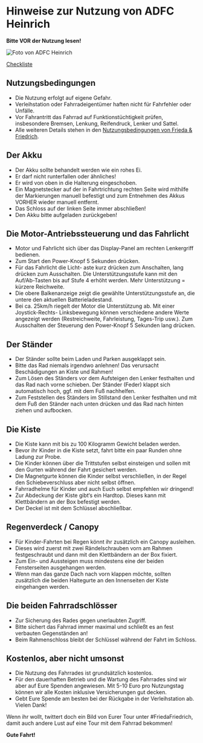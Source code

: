 # Hinweise zur Nutzung von ADFC Heinrich
**Bitte VOR der Nutzung lesen!**

![Foto von ADFC Heinrich](https://m-him.github.io/adfc-heinrich/AA664347-63B5-418F-B7A0-D496C266D45A.jpeg)

[Checkliste](checklist.md)

## Nutzungsbedingungen
- Die Nutzung erfolgt auf eigene Gefahr. 
- Verleihstation oder Fahrradeigentümer haften nicht für Fahrfehler oder Unfälle.
- Vor Fahrantritt das Fahrrad auf Funktionstüchtigkeit prüfen, insbesondere Bremsen, Lenkung, Reifendruck, Lenker und Sattel.
- Alle weiteren Details stehen in den [Nutzungsbedingungen von Frieda & Friedrich](https://friedafriedrich.de/AGB-Frieda-und-Friedrich.pdf).
## Der Akku
- Der Akku sollte behandelt werden wie ein rohes Ei.
- Er darf nicht runterfallen oder ähnliches!
- Er wird von oben in die Halterung eingeschoben.
- Ein Magnetstecker auf der in Fahrtrichtung rechten Seite wird mithilfe der Markierungen manuell befestigt und zum Entnehmen des Akkus VORHER wieder manuell entfernt. 
- Das Schloss auf der linken Seite immer abschließen!
- Den Akku bitte aufgeladen zurückgeben!
## Die Motor-Antriebssteuerung und das Fahrlicht
- Motor und Fahrlicht sich über das Display-Panel am rechten Lenkergriff bedienen. 
- Zum Start den Power-Knopf 5 Sekunden drücken. 
- Für das Fahrlicht die Licht- aste kurz drücken zum Anschalten, lang drücken zum Ausschalten. Die Unterstützungsstufe kann mit den Auf/Ab-Tasten bis auf Stufe 4 erhöht werden. Mehr Unterstützung = kürzere Reichweite. 
 - Die obere Balkenanzeige zeigt die gewählte Unterstützungsstufe an, die untere den aktuellen Batterieladestand.
 - Bei ca. 25km/h riegelt der Motor die Unterstützung ab. Mit einer Joystick-Rechts- Linksbewegung können verschiedene andere Werte angezeigt werden (Restreichweite, Fahrleistung, Tages-Trip usw.). Zum Ausschalten der Steuerung den Power-Knopf 5 Sekunden lang drücken.

## Der Ständer
- Der Ständer sollte beim Laden und Parken ausgeklappt sein. 
- Bitte das Rad niemals irgendwo anlehnen! Das verursacht Beschädigungen an Kiste und Rahmen! 
- Zum Lösen des Ständers vor dem Aufsteigen den Lenker festhalten und das Rad nach vorne schieben. Der Ständer (Feder) klappt sich automatisch hoch, ggf. mit dem Fuß nachhelfen. 
- Zum Feststellen des Ständers im Stillstand den Lenker festhalten und mit dem Fuß den Ständer nach unten drücken und das Rad nach hinten ziehen und aufbocken.

## Die Kiste
- Die Kiste kann mit bis zu 100 Kilogramm Gewicht beladen werden.
- Bevor ihr Kinder in die Kiste setzt, fahrt bitte ein paar Runden ohne Ladung zur Probe. 
- Die Kinder können über die Trittstufen selbst einsteigen und sollen mit den Gurten während der Fahrt gesichert werden. 
- Die Magnetgurte können die Kinder selbst verschließen, in der Regel den Schiebeverschluss aber nicht selbst öffnen. 
- Fahrradhelme für Kinder und auch Euch selbst empfehlen wir dringend!
- Zur Abdeckung der Kiste gibt‘s ein Hardtop. Dieses kann mit Klettbändern an der Box befestigt werden. 
- Der Deckel ist mit dem Schlüssel abschließbar. 

## Regenverdeck / Canopy
- Für Kinder-Fahrten bei Regen könnt ihr zusätzlich ein Canopy ausleihen. 
- Dieses wird zuerst mit zwei Rändelschrauben vorn am Rahmen festgeschraubt und dann mit den Klettbändern an der Box fixiert. 
- Zum Ein- und Aussteigen muss mindestens eine der beiden Fensterseiten ausgehangen werden. 
- Wenn man das ganze Dach nach vorn klappen möchte, sollten zusätzlich die beiden Haltegurte an den Innenseiten der Kiste eingehangen werden.

## Die beiden Fahrradschlösser
- Zur Sicherung des Rades gegen unerlaubten Zugriff. 
- Bitte sichert das Fahrrad immer maximal und schließt es an fest verbauten Gegenständen an! 
- Beim Rahmenschloss bleibt der Schlüssel während der Fahrt im Schloss.

## Kostenlos, aber nicht umsonst
- Die Nutzung des Fahrrades ist grundsätzlich kostenlos. 
- Für den dauerhaften Betrieb und die Wartung des Fahrrades sind wir aber auf Eure Spenden angewiesen. Mit 5-10 Euro pro Nutzungstag können wir alle Kosten inklusive Versicherungen gut decken. 
- Gebt Eure Spende am besten bei der Rückgabe in der Verleihstation ab. Vielen Dank!

Wenn ihr wollt, twittert doch ein Bild von Eurer Tour unter #FriedaFriedrich, damit auch andere Lust auf eine Tour mit dem Fahrrad bekommen!

**Gute Fahrt!**
